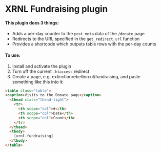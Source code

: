 # XRNL Fundraising plugin

#### This plugin does 3 things:
- Adds a per-day counter to the `post_meta` data of the `/donate` page
- Redirects to the URL specified in the `get_redirect_url` function
- Provides a shortcode which outputs table rows with the per-day counts


#### To use:
1. Install and activate the plugin
2. Turn off the current `.htaccess` redirect
3. Create a page, e.g. extinctionrebellion.nl/fundraising, and paste something like this into it:

```html
<table class="table">
<caption>Visits to the Donate page</caption>
  <thead class="thead-light">
    <tr>
      <th scope="col">#</th>
      <th scope="col">Date</th>
      <th scope="col">Count</th>
    </tr>
  </thead>
  <tbody>
    [xrnl-fundraising]
  </tbody>
</table>
```
